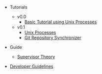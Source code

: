* Tutorials
  * v0.0
      * [Basic Tutorial using Unix Processes](v0.0/tutorial.md)
  * v0.1
      * [Unix Processes](v0.1/unix-process-tutorial.md)
      * [Git Repository Synchronizer](v0.1/git-synchronizer-tutorial.md)

* Guide
  * [Supervisor Theory](supervisor-theory.md)

* [Developer Guidelines](CONTRIBUTING.md)
